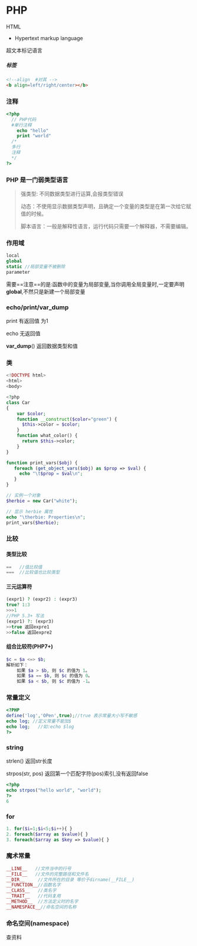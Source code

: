 # PHP

HTML

- Hypertext markup language

超文本标记语言



##### 标签

```html
<!--align  #对其 -->
<b align=left/right/center></b>
```

### 注释

```php
<?php
  // PHP代码
  #单行注释
    echo "hello"
    print "world"
  /*
  多行
  注释
  */
?>
```

### PHP 是一门弱类型语言

> 强类型: 不同数据类型进行运算,会报类型错误
>
> 动态：不使用显示数据类型声明，且确定一个变量的类型是在第一次给它赋值的时候。
>
> 脚本语言：一般是解释性语言，运行代码只需要一个解释器，不需要编辑。

### 作用域

```php
local 
global 
static //局部变量不被删除
parameter
```

需要==注意==的是:函数中的变量为局部变量,当你调用全局变量时,一定要声明**global**,不然只是新建一个局部变量

### echo/print/var_dump

print  有返回值 为1

echo  无返回值

**var_dump**() 返回数据类型和值 

### 类

```php
<!DOCTYPE html>
<html>
<body>

<?php
class Car
{
    var $color;
    function __construct($color="green") {
      $this->color = $color;
    }
    function what_color() {
      return $this->color;
    }
}

function print_vars($obj) {
   foreach (get_object_vars($obj) as $prop => $val) {
     echo "\t$prop = $val\n";
   }
}

// 实例一个对象
$herbie = new Car("white");

// 显示 herbie 属性
echo "\therbie: Properties\n";
print_vars($herbie);

```

### 比较

#### 类型比较

```php
==   //值比较值
===  //比较值也比较类型
```

#### 三元运算符

```php
(expr1) ? (expr2) : (expr3) 
true? 1:3
>>>1
//PHP 5.3+ 写法
(expr1) ?: (expr3) 
>>true 返回expre1
>>false 返回expre2
```

#### 组合比较符(PHP7+)

```php
$c = $a <=> $b;
解析如下：
	如果 $a > $b, 则 $c 的值为 1。
	如果 $a == $b, 则 $c 的值为 0。
	如果 $a < $b, 则 $c 的值为 -1。
```



### 常量定义

```php
<?PHP
define('log','OPen',true);//true 表示常量大小写不敏感
echo log; //定义常量不能加$
echo log;	//如:echo $log
?>
```

### string

strlen() 返回str长度

strpos(str, pos) 返回第一个匹配字符(pos)索引,没有返回false

```php
<?php
echo strpos("hello world", "world");
?>
6
```

### for

```php
1. for($i=1;$i<5;$i++){ }
2. foreach($array as $value){ }
3. foreach($array as $key => $value){ }
```

### 魔术常量

```php
__LINE__   //文件当中的行号
__FILE__   //文件的完整路径和文件名
__DIR__		//文件所在的目录 等价于dirname(__FILE__)
__FUNCTION__//函数名字
__CLASS__   //类名字
__TRAIT__   //代码复用
__METHOD__  //方法定义时的名字
__NAMESPACE__//命名空间的名称
```

### 命名空间(namespace)

查资料

